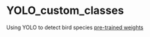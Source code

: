# YOLO_custom_classes
Using YOLO to detect bird species
[pre-trained weights](https://drive.google.com/file/d/1zcySlOB4DAIMxkknTPyNFYGvAOZUci4O/)
